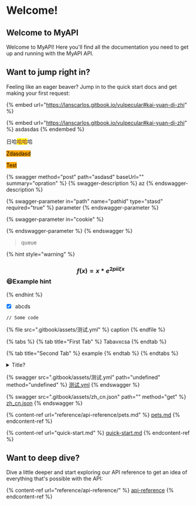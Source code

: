 # Welcome!

## Welcome to MyAPI

Welcome to MyAPI! Here you'll find all the documentation you need to get up and running with the MyAPI API.

## Want to jump right in?

Feeling like an eager beaver? Jump in to the quick start docs and get making your first request:

{% embed url="https://lanscarlos.gitbook.io/vulpecular#kai-yuan-di-zhi" %}

{% embed url="https://lanscarlos.gitbook.io/vulpecular#kai-yuan-di-zhi" %}
asdasdas
{% endembed %}

日哈<mark style="color:purple;">哈哈</mark>哈

<mark style="background-color:orange;">Zdasdasd</mark>

<mark style="background-color:orange;">Test</mark>

{% swagger method="post" path="asdasd" baseUrl="" summary="opration" %}
{% swagger-description %}
az
{% endswagger-description %}

{% swagger-parameter in="path" name="pathid" type="stasd" required="true" %}
parameter
{% endswagger-parameter %}

{% swagger-parameter in="cookie" %}

{% endswagger-parameter %}
{% endswagger %}

> queue

{% hint style="warning" %}
### $$f(x) = x * e^{2 pi i \xi x}$$:smile:Example hint
{% endhint %}

* [x] abcds

```
// Some code
```

{% file src=".gitbook/assets/测试.yml" %}
caption
{% endfile %}

{% tabs %}
{% tab title="First Tab" %}
Tabavxcsa
{% endtab %}

{% tab title="Second Tab" %}
example
{% endtab %}
{% endtabs %}

<details>

<summary>Title?</summary>



</details>

{% swagger src=".gitbook/assets/测试.yml" path="undefined" method="undefined" %}
[测试.yml](.gitbook/assets/测试.yml)
{% endswagger %}

{% swagger src=".gitbook/assets/zh_cn.json" path="" method="get" %}
[zh_cn.json](.gitbook/assets/zh_cn.json)
{% endswagger %}

{% content-ref url="reference/api-reference/pets.md" %}
[pets.md](reference/api-reference/pets.md)
{% endcontent-ref %}

{% content-ref url="quick-start.md" %}
[quick-start.md](quick-start.md)
{% endcontent-ref %}

## Want to deep dive?

Dive a little deeper and start exploring our API reference to get an idea of everything that's possible with the API:

{% content-ref url="reference/api-reference/" %}
[api-reference](reference/api-reference/)
{% endcontent-ref %}
